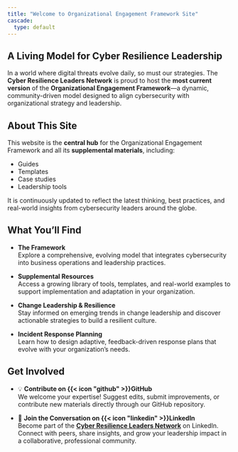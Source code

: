 ```yaml
---
title: "Welcome to Organizational Engagement Framework Site"
cascade:
  type: default
---
```


## A Living Model for Cyber Resilience Leadership

In a world where digital threats evolve daily, so must our strategies. The **Cyber Resilience Leaders Network** is proud to host the **most current version** of the **Organizational Engagement Framework**—a dynamic, community-driven model designed to align cybersecurity with organizational strategy and leadership.

## About This Site

This website is the **central hub** for the Organizational Engagement Framework and all its **supplemental materials**, including:

- Guides
- Templates
- Case studies
- Leadership tools

It is continuously updated to reflect the latest thinking, best practices, and real-world insights from cybersecurity leaders around the globe.

## What You’ll Find

- **The Framework**  
  Explore a comprehensive, evolving model that integrates cybersecurity into business operations and leadership practices.

- **Supplemental Resources**  
  Access a growing library of tools, templates, and real-world examples to support implementation and adaptation in your organization.

- **Change Leadership & Resilience**  
  Stay informed on emerging trends in change leadership and discover actionable strategies to build a resilient culture.

- **Incident Response Planning**  
  Learn how to design adaptive, feedback-driven response plans that evolve with your organization’s needs.

## Get Involved

- 💡 **Contribute on {{< icon "github" >}}GitHub**  
  We welcome your expertise! Suggest edits, submit improvements, or contribute new materials directly through our GitHub repository.

- 🤝 **Join the Conversation on {{< icon "linkedin" >}}LinkedIn**  
  Become part of the [**Cyber Resilience Leaders Network**](https://www.linkedin.com/groups/10090216/) on LinkedIn. Connect with peers, share insights, and grow your leadership impact in a collaborative, professional community.
